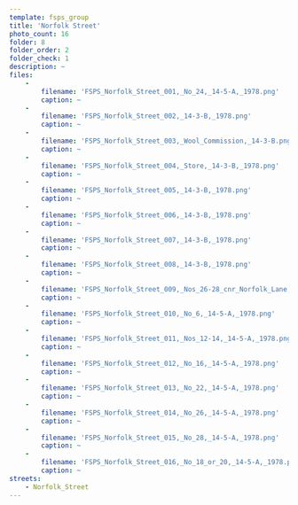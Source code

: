 ```yaml
---
template: fsps_group
title: 'Norfolk Street'
photo_count: 16
folder: 8
folder_order: 2
folder_check: 1
description: ~
files:
    -
        filename: 'FSPS_Norfolk_Street_001,_No_24,_14-5-A,_1978.png'
        caption: ~
    -
        filename: 'FSPS_Norfolk_Street_002,_14-3-B,_1978.png'
        caption: ~
    -
        filename: 'FSPS_Norfolk_Street_003,_Wool_Commission,_14-3-B.png'
        caption: ~
    -
        filename: 'FSPS_Norfolk_Street_004,_Store,_14-3-B,_1978.png'
        caption: ~
    -
        filename: 'FSPS_Norfolk_Street_005,_14-3-B,_1978.png'
        caption: ~
    -
        filename: 'FSPS_Norfolk_Street_006,_14-3-B,_1978.png'
        caption: ~
    -
        filename: 'FSPS_Norfolk_Street_007,_14-3-B,_1978.png'
        caption: ~
    -
        filename: 'FSPS_Norfolk_Street_008,_14-3-B,_1978.png'
        caption: ~
    -
        filename: 'FSPS_Norfolk_Street_009,_Nos_26-28_cnr_Norfolk_Lane,_14-4-A,_1978.png'
        caption: ~
    -
        filename: 'FSPS_Norfolk_Street_010,_No_6,_14-5-A,_1978.png'
        caption: ~
    -
        filename: 'FSPS_Norfolk_Street_011,_Nos_12-14,_14-5-A,_1978.png'
        caption: ~
    -
        filename: 'FSPS_Norfolk_Street_012,_No_16,_14-5-A,_1978.png'
        caption: ~
    -
        filename: 'FSPS_Norfolk_Street_013,_No_22,_14-5-A,_1978.png'
        caption: ~
    -
        filename: 'FSPS_Norfolk_Street_014,_No_26,_14-5-A,_1978.png'
        caption: ~
    -
        filename: 'FSPS_Norfolk_Street_015,_No_28,_14-5-A,_1978.png'
        caption: ~
    -
        filename: 'FSPS_Norfolk_Street_016,_No_18_or_20,_14-5-A,_1978.png'
        caption: ~
streets:
    - Norfolk_Street
---
```

